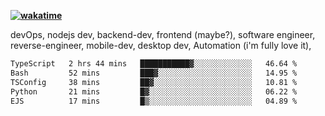 **[![wakatime](https://wakatime.com/badge/user/87646243-158a-4241-a3cb-668e1fa2dbb8.svg)](https://wakatime.com/@87646243-158a-4241-a3cb-668e1fa2dbb8?style=plastic)**


devOps, nodejs dev, backend-dev, frontend (maybe?), software engineer, reverse-engineer, mobile-dev, desktop dev, Automation (i'm fully love it), 

<!--START_SECTION:waka-->

```txt
TypeScript   2 hrs 44 mins   ███████████▓░░░░░░░░░░░░░   46.64 %
Bash         52 mins         ███▓░░░░░░░░░░░░░░░░░░░░░   14.95 %
TSConfig     38 mins         ██▓░░░░░░░░░░░░░░░░░░░░░░   10.81 %
Python       21 mins         █▓░░░░░░░░░░░░░░░░░░░░░░░   06.22 %
EJS          17 mins         █▒░░░░░░░░░░░░░░░░░░░░░░░   04.89 %
```

<!--END_SECTION:waka-->
